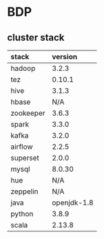 # BDP

## cluster stack

| stack     | version     |
|:----------|:------------|
| hadoop    | 3.2.3       |
| tez       | 0.10.1      |
| hive      | 3.1.3       |
| hbase     | N/A         |
| zookeeper | 3.6.3       |
| spark     | 3.3.0       |
| kafka     | 3.2.0       |
| airflow   | 2.2.5       |
| superset  | 2.0.0       |
| mysql     | 8.0.30      |
| hue       | N/A         |
| zeppelin  | N/A         |
| java      | openjdk-1.8 |
| python    | 3.8.9       |
| scala     | 2.13.8      |

